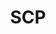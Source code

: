 ---
title: SCP
crosslinks:
- youtubefactsbot
- SCPDeclassified
- livven
- DankMemesFromSite19
- botpopularitybot
- anti_gif_bot
- tmsbmeta
- youtubot
- 093game
- CompileBot
- creepy
- xkcd
- scpcontainmentbreach
- pics
- u_imguralbumbot
- MassdropBot
- Simulated
- botwatch
- bonehurtingjuice
- videos
---